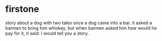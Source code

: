 # firstone
story about a dog with two tales
once a dog came into a bar. it asked a barmen to bring him whiskey, but when barmen asked him how would he pay for it, it said: I would tell you a story.
